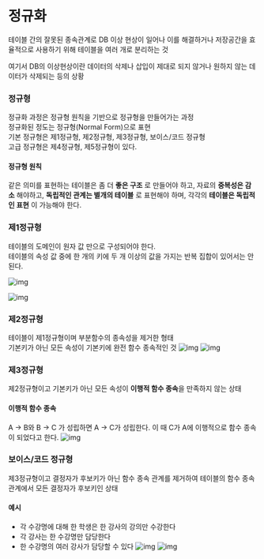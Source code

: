 # 정규화

테이블 간의 잘못된 종속관계로 DB 이상 현상이 일어나 이를 해결하거나 저장공간을 효율적으로 사용하기 위해 테이블을 여러 개로 분리하는 것

여기서 DB의 이상현상이란 데이터의 삭제나 삽입이 제대로 되지 않거나 원하지 않는 데이터가 삭제되는 등의 상황

### 정규형

정규화 과정은 정규형 원칙을 기반으로 정규형을 만들어가는 과정  
정규화된 정도는 정규형(Normal Form)으로 표현  
기본 정규형은 제1정규형, 제2정규형, 제3정규형, 보이스/코드 정규형  
고급 정규형은 제4정규형, 제5정규형이 있다.

#### 정규형 원칙

같은 의미를 표현하는 테이블은 좀 더 **좋은 구조** 로 만들어야 하고, 자료의 **중복성은 감소** 해야하고, **독립적인 관계는 별개의 테이블** 로 표현해야 하며, 각각의 **테이블은 독립적인 표현** 이 가능해야 한다.

### 제1정규형

테이블의 도메인이 원자 값 만으로 구성되어야 한다.  
테이블의 속성 값 중에 한 개의 키에 두 개 이상의 값을 가지는 반복 집합이 있어서는 안된다.

![img](https://img1.daumcdn.net/thumb/R1280x0/?scode=mtistory2&fname=https%3A%2F%2Fblog.kakaocdn.net%2Fdn%2FbNbQUm%2FbtqT18yag04%2FpTXJX3wB23ouk8az7EgWQ1%2Fimg.png)

![img](https://img1.daumcdn.net/thumb/R1280x0/?scode=mtistory2&fname=https%3A%2F%2Fblog.kakaocdn.net%2Fdn%2FbMlNZj%2FbtqT17FWVot%2FjUKTAUyOdrH83pRraKw3K0%2Fimg.png)

### 제2정규형

테이블이 제1정규형이며 부분함수의 종속성을 제거한 형태  
기본키가 아닌 모든 속성이 기본키에 완전 함수 종속적인 것
![img](https://img1.daumcdn.net/thumb/R1280x0/?scode=mtistory2&fname=https%3A%2F%2Fblog.kakaocdn.net%2Fdn%2FylbaZ%2FbtqT8Jc4K3s%2F0VFTPoKKFkbxZghKWDwKo1%2Fimg.png)
![img](https://img1.daumcdn.net/thumb/R1280x0/?scode=mtistory2&fname=https%3A%2F%2Fblog.kakaocdn.net%2Fdn%2FbluCnc%2FbtqT7VEOf04%2FMe8DfY7rtycgJPYlYQKEWK%2Fimg.png)

### 제3정규형

제2정규형이고 기본키가 아닌 모든 속성이 **이행적 함수 종속**을 만족하지 않는 상태

#### 이행적 함수 종속

A -> B와 B -> C 가 성립하면 A -> C가 성립한다. 이 때 C가 A에 이행적으로 함수 종속이 되었다고 한다.
![img](https://img1.daumcdn.net/thumb/R1280x0/?scode=mtistory2&fname=https%3A%2F%2Fblog.kakaocdn.net%2Fdn%2FenwN1N%2FbtqUeiMyErd%2FsP8NKCe70NKsZncGuhO9uK%2Fimg.png)

### 보이스/코드 정규형

제3정규형이고 결정자가 후보키가 아닌 함수 종속 관계를 제거하여 테이블의 함수 종속 관계에서 모든 결정자가 후보키인 상태

#### 예시

- 각 수강명에 대해 한 학생은 한 강사의 강의만 수강한다
- 각 강사는 한 수강명만 담당한다
- 한 수강명의 여러 강사가 담당할 수 있다
  ![img](https://img1.daumcdn.net/thumb/R1280x0/?scode=mtistory2&fname=https%3A%2F%2Fblog.kakaocdn.net%2Fdn%2FbBN6xu%2FbtqT6IlqRF4%2FMvBoxYMxtgS1JT7t1AymnK%2Fimg.png)
  ![img](https://img1.daumcdn.net/thumb/R1280x0/?scode=mtistory2&fname=https%3A%2F%2Fblog.kakaocdn.net%2Fdn%2F3cbHr%2Fbtq3mNylPan%2Fc6b2lBuH4OkdDNmrzGHWUk%2Fimg.png)
